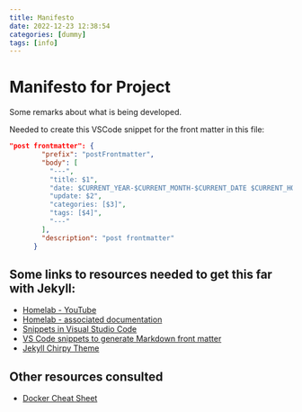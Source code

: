 ```yaml
---
title: Manifesto
date: 2022-12-23 12:38:54 
categories: [dummy]
tags: [info]
---
```


# Manifesto for Project

Some remarks about what is being developed.

Needed to create this VSCode snippet for the front matter in this file:

```json
"post frontmatter": {
		"prefix": "postFrontmatter",
		"body": [
		  "---",
		  "title: $1",
		  "date: $CURRENT_YEAR-$CURRENT_MONTH-$CURRENT_DATE $CURRENT_HOUR:$CURRENT_MINUTE:$CURRENT_SECOND",
		  "update: $2",
		  "categories: [$3]",
		  "tags: [$4]",
		  "---"
		],
		"description": "post frontmatter"
	  }

```

## Some links to resources needed to get this far with Jekyll:
 
 * [Homelab - YouTube](https://www.youtube.com/watch?v=F8iOU1ci19Q)
 * [Homelab - associated documentation](//https://docs.technotim.live/posts/jekyll-docs-site/)
 * [Snippets in Visual Studio Code](https://code.visualstudio.com/docs/editor/userdefinedsnippets#_create-your-own-snippets)
 * [VS Code snippets to generate Markdown front matter](https://dev.to/ceceliacreates/use-vs-code-snippets-to-generate-markdown-front-matter-fpc)
 * [Jekyll Chirpy Theme](https://chirpy.cotes.page/)

## Other resources consulted

 * [Docker Cheat Sheet](https://docs.docker.com/get-started/docker_cheatsheet.pdf)